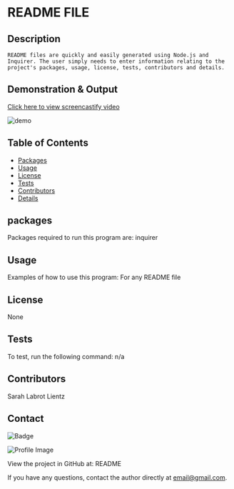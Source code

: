 
  # README FILE 
  
  ## Description
    README files are quickly and easily generated using Node.js and Inquirer. The user simply needs to enter information relating to the project's packages, usage, license, tests, contributors and details. 

  ## Demonstration & Output

[Click here to view screencastify video](https://watch.screencastify.com/v/Qnm0wat6j9WbGLXcppOy)


![demo](readmeDEMO.gif)

  ## Table of Contents
  - [Packages](#packages)
  - [Usage](#usage)
  - [License](#license)
  - [Tests](#tests)
  - [Contributors](#contributor)
  - [Details](#details)
  ## packages
  Packages required to run this program are: inquirer  
  ## Usage
  Examples of how to use this program: For any README file
  ## License
  None
  ## Tests
  To test, run the following command: n/a
  ## Contributors
  Sarah Labrot Lientz
  ## Contact
  
![Badge](https://img.shields.io/badge/Github-SarahLabrotLientz-4cbbb9) 
  
![Profile Image](https://github.com/SarahLabrotLientz.png?size=50)
  
View the project in GitHub at: README
  
If you have any questions, contact the author directly at email@gmail.com.



